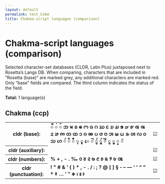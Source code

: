 ```yaml
---
layout: default
permalink: test_Cakm
title: Chakma-script languages (comparison)
---
```


# Chakma-script languages (comparison)

Selected character-set databases (CLDR, Latin Plus) juxtaposed next to Rosetta’s Langs DB. When comparing, characters that are included in “Rosetta (base)” are marked grey, any additional characters are marked red. Only “base” fields are compared. The third column indicates the status of the field.

**Total:** 1 language(s)

## Chakma (ccp)

<table>
 <tr><th>cldr (base):</th><td><strong>𑄀</strong> <strong>𑄁</strong> <strong>𑄂</strong> <strong>𑄃</strong> <strong>𑄄</strong> <strong>𑄅</strong> <strong>𑄆</strong> <strong>𑄇</strong> <strong>𑄈</strong> <strong>𑄉</strong> <strong>𑄊</strong> <strong>𑄋</strong> <strong>𑄌</strong> <strong>𑄍</strong> <strong>𑄎</strong> <strong>𑄏</strong> <strong>𑄐</strong> <strong>𑄑</strong> <strong>𑄒</strong> <strong>𑄓</strong> <strong>𑄔</strong> <strong>𑄕</strong> <strong>𑄖</strong> <strong>𑄗</strong> <strong>𑄘</strong> <strong>𑄙</strong> <strong>𑄚</strong> <strong>𑄛</strong> <strong>𑄜</strong> <strong>𑄝</strong> <strong>𑄞</strong> <strong>𑄟</strong> <strong>𑄠</strong> <strong>𑄡</strong> <strong>𑄢</strong> <strong>𑄣</strong> <strong>𑄤</strong> <strong>𑄥</strong> <strong>𑄦</strong> <strong>𑄧</strong> <strong>𑄨</strong> <strong>𑄩</strong> <strong>𑄪</strong> <strong>𑄫</strong> <strong>𑄬</strong> <strong>𑄭</strong> <strong>𑄮</strong> <strong>𑄯</strong> <strong>𑄰</strong> <strong>𑄱</strong> <strong>𑄲</strong> <strong>𑄳</strong> <strong>𑄴</strong> </td><td>☑︎</td></tr>
<tr><th>cldr (auxiliary):</th><td><span></span> </td><td>☑︎</td></tr>
<tr><th>cldr (numbers):</th><td><strong>%</strong> <strong>+</strong> <strong>,</strong> <strong>-</strong> <strong>.</strong> <strong>‰</strong> <strong>𑄶</strong> <strong>𑄷</strong> <strong>𑄸</strong> <strong>𑄹</strong> <strong>𑄺</strong> <strong>𑄻</strong> <strong>𑄼</strong> <strong>𑄽</strong> <strong>𑄾</strong> <strong>𑄿</strong> </td><td>☑︎</td></tr>
<tr><th>cldr (punctuation):</th><td><strong>!</strong> <strong>"</strong> <strong>#</strong> <strong>&</strong> <strong>'</strong> <strong>(</strong> <strong>)</strong> <strong>*</strong> <strong>,</strong> <strong>-</strong> <strong>.</strong> <strong>/</strong> <strong>:</strong> <strong>;</strong> <strong>?</strong> <strong>@</strong> <strong>[</strong> <strong>]</strong> <strong>§</strong> <strong>‐</strong> <strong>–</strong> <strong>—</strong> <strong>‘</strong> <strong>’</strong> <strong>“</strong> <strong>”</strong> <strong>†</strong> <strong>‡</strong> <strong>…</strong> <strong>′</strong> <strong>″</strong> <strong>𑅀</strong> <strong>𑅁</strong> <strong>𑅂</strong> <strong>𑅃</strong> </td><td>☑︎</td></tr>
 </table>

